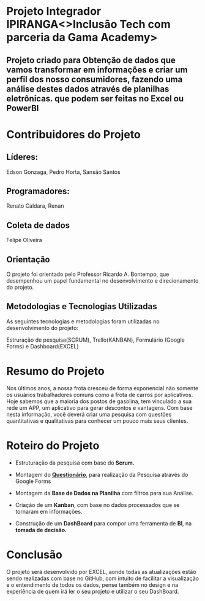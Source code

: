 # Projeto Integrador IPIRANGA<>Inclusão Tech com parceria da Gama Academy>

## Projeto criado para Obtenção de dados que vamos transformar em informações e criar um perfil dos nosso consumidores, fazendo uma análise destes dados através de planilhas eletrônicas. que podem ser feitas no Excel ou PowerBI

# Contribuidores do Projeto

## Líderes:
Edson Gonzaga, Pedro Horta, Sansão Santos

## Programadores:
Renato Caldara, Renan

## Coleta de dados
Felipe Oliveira

## Orientação
O projeto foi orientado pelo Professor Ricardo A. Bontempo, que desempenhou um papel fundamental no desenvolvimento e direcionamento do projeto.

## Metodologias e Tecnologias Utilizadas
As seguintes tecnologias e metodologias foram utilizadas no desenvolvimento do projeto:

Estruração de pesquisa(SCRUM), Trello(KANBAN), Formulário (Google Forms) e Dashboard(EXCEL)

# Resumo do Projeto
Nos últimos anos, a nossa frota cresceu de forma exponencial
não somente os usuários trabalhadores comuns como a frota de
carros por aplicativos.
Hoje sabemos que a maioria dos postos de gasolina, tem
vinculado a sua rede um APP, um aplicativo para gerar
descontos e vantagens. Com base nesta informação, você
deverá criar uma pesquisa com questões quantitativas e
qualitativas para conhecer um pouco mais seus clientes.

# Roteiro do Projeto
- Estruturação da pesquisa com base do **Scrum.**

- Montagem do **[Questionário](https://forms.office.com/e/njc2aDC5M3)**, para realização da Pesquisa
através do Google Forms

- Montagem da **Base de Dados na Planilha** com filtros para
sua Análise.

- Criação de um **Kanban**, com base no dados processados que
se tornaram em informações.

- Construção de um **DashBoard** para compor uma ferramenta
de **BI**, na **tomada de decisão.**

# Conclusão
O projeto será desenvolvido por EXCEL, aonde todas as atualizações estão sendo realizadas com base no GitHub, com intuito de facilitar a
visualização e o entendimento de todos os
dados, pense também no design e na experiência de quem irá ler
o seu projeto e utilizar o seu DashBoard.

